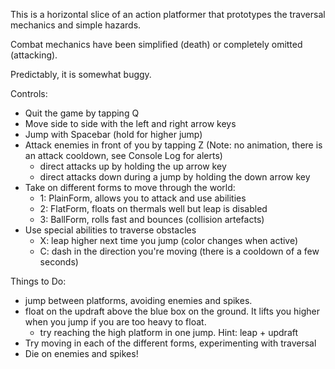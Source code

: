 This is a horizontal slice of an action platformer that prototypes the traversal mechanics and simple hazards.

Combat mechanics have been simplified (death) or completely omitted (attacking).

Predictably, it is somewhat buggy.

Controls:
 - Quit the game by tapping Q
 - Move side to side with the left and right arrow keys
 - Jump with Spacebar (hold for higher jump)
 - Attack enemies in front of you by tapping Z (Note: no animation, there is an attack cooldown, see Console Log for alerts)
	- direct attacks up by holding the up arrow key
	- direct attacks down during a jump by holding the down arrow key
 - Take on different forms to move through the world:
	- 1: PlainForm, allows you to attack and use abilities
	- 2: FlatForm, floats on thermals well but leap is disabled
	- 3: BallForm, rolls fast and bounces (collision artefacts)
 - Use special abilities to traverse obstacles
	- X: leap higher next time you jump (color changes when active)
	- C: dash in the direction you're moving (there is a cooldown of a few seconds)

Things to Do:
 - jump between platforms, avoiding enemies and spikes.
 - float on the updraft above the blue box on the ground. It lifts you higher when you jump if you are too heavy to float.
	- try reaching the high platform in one jump. Hint: leap + updraft
 - Try moving in each of the different forms, experimenting with traversal
 - Die on enemies and spikes!
